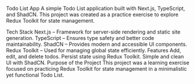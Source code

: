 Todo List App
A simple Todo List application built with Next.js, TypeScript, and ShadCN. This project was created as a practice exercise to explore Redux Toolkit for state management.

Tech Stack
Next.js – Framework for server-side rendering and static site generation.
TypeScript – Ensures type safety and better code maintainability.
ShadCN – Provides modern and accessible UI components.
Redux Toolkit – Used for managing global state efficiently.
Features
Add, edit, and delete todos.
Persist state using Redux Toolkit.
Simple and clean UI with ShadCN.
Purpose of the Project
This project was a learning exercise focused on practicing Redux Toolkit for state management in a minimalistic yet functional Todo List.

